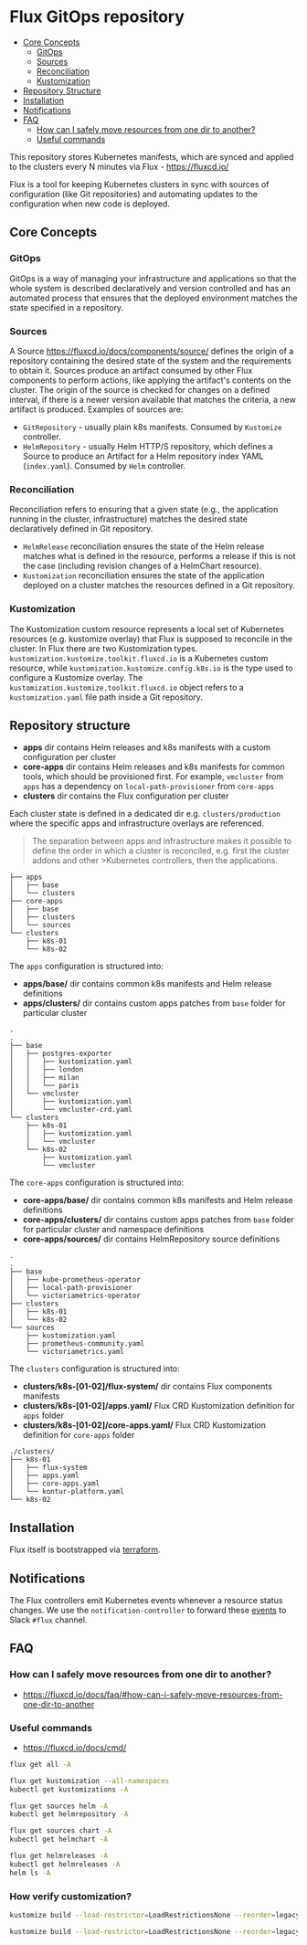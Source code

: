 Flux GitOps repository
======================

- [Core Concepts](#core-concepts)
  * [GitOps](#gitops)
  * [Sources](#sources)
  * [Reconciliation](#reconciliation)
  * [Kustomization](#kustomization)
- [Repository Structure](#repository-structure)
- [Installation](#installation)
- [Notifications](#notifications)
- [FAQ](#faq)
  * [How can I safely move resources from one dir to another?](#how-can-i-safely-move-resources-from-one-dir-to-another)
  * [Useful commands](#useful-commands)

This repository stores Kubernetes manifests, which are synced and applied to the clusters every N minutes via Flux - https://fluxcd.io/

Flux is a tool for keeping Kubernetes clusters in sync with sources of configuration (like Git repositories) and automating updates to the configuration when new code is deployed.

## Core Concepts
### GitOps
GitOps is a way of managing your infrastructure and applications so that the whole system is described declaratively and version controlled and has an automated process that ensures that the deployed environment matches the state specified in a repository.

### Sources
A Source https://fluxcd.io/docs/components/source/ defines the origin of a repository containing the desired state of the system and the requirements to obtain it. Sources produce an artifact consumed by other Flux components to perform actions, like applying the artifact's contents on the cluster. The origin of the source is checked for changes on a defined interval, if there is a newer version available that matches the criteria, a new artifact is produced.
Examples of sources are:
- `GitRepository` - usually plain k8s manifests. Consumed by `Kustomize` controller.
- `HelmRepository` - usually Helm HTTP/S repository, which defines a Source to produce an Artifact for a Helm repository index YAML (`index.yaml`). Consumed by `Helm` controller.

### Reconciliation
Reconciliation refers to ensuring that a given state (e.g., the application running in the cluster, infrastructure) matches the desired state declaratively defined in Git repository.
- `HelmRelease` reconciliation ensures the state of the Helm release matches what is defined in the resource, performs a release if this is not the case (including revision changes of a HelmChart resource).
- `Kustomization` reconciliation ensures the state of the application deployed on a cluster matches the resources defined in a Git repository.

### Kustomization
The Kustomization custom resource represents a local set of Kubernetes resources (e.g. kustomize overlay) that Flux is supposed to reconcile in the cluster. In Flux there are two Kustomization types. `kustomization.kustomize.toolkit.fluxcd.io` is a Kubernetes custom resource, while `kustomization.kustomize.config.k8s.io` is the type used to configure a Kustomize overlay. The `kustomization.kustomize.toolkit.fluxcd.io` object refers to a `kustomization.yaml` file path inside a Git repository.

## Repository structure
- **apps** dir contains Helm releases and k8s manifests with a custom configuration per cluster
- **core-apps** dir contains Helm releases and k8s manifests for common tools, which should be provisioned first. For example, `vmcluster` from `apps` has a dependency on `local-path-provisioner` from `core-apps`
- **clusters** dir contains the Flux configuration per cluster

Each cluster state is defined in a dedicated dir e.g. `clusters/production` where the specific apps and infrastructure overlays are referenced.

>The separation between apps and infrastructure makes it possible to define the order in which a cluster is reconciled, e.g. first the cluster addons and other >Kubernetes controllers, then the applications.

```
├── apps
│   ├── base
│   └── clusters
├── core-apps
│   ├── base
│   ├── clusters
│   └── sources
└── clusters
    ├── k8s-01
    └── k8s-02
```
The `apps` configuration is structured into:
- **apps/base/** dir contains common k8s manifests and Helm release definitions
- **apps/clusters/** dir contains custom apps patches from `base` folder for particular cluster
```
.
.
├── base
│   ├── postgres-exporter
│   │   ├── kustomization.yaml
│   │   ├── london
│   │   ├── milan
│   │   └── paris
│   └── vmcluster
│       ├── kustomization.yaml
│       └── vmcluster-crd.yaml
└── clusters
    ├── k8s-01
    │   ├── kustomization.yaml
    │   └── vmcluster
    └── k8s-02
        ├── kustomization.yaml
        └── vmcluster
```

The `core-apps` configuration is structured into:
- **core-apps/base/** dir contains common k8s manifests and Helm release definitions
- **core-apps/clusters/** dir contains custom apps patches from `base` folder for particular cluster and namespace definitions
- **core-apps/sources/** dir contains HelmRepository source definitions
```
.
.
├── base
│   ├── kube-prometheus-operator
│   ├── local-path-provisioner
│   └── victoriametrics-operator
├── clusters
│   ├── k8s-01
│   └── k8s-02
└── sources
    ├── kustomization.yaml
    ├── prometheus-community.yaml
    └── victoriametrics.yaml
```

The `clusters` configuration is structured into:
- **clusters/k8s-[01-02]/flux-system/** dir contains Flux components manifests
- **clusters/k8s-[01-02]/apps.yaml/** Flux CRD Kustomization definition for `apps` folder
- **clusters/k8s-[01-02]/core-apps.yaml/** Flux CRD Kustomization definition for `core-apps` folder
```
./clusters/
├── k8s-01
│   ├── flux-system
│   ├── apps.yaml
│   ├── core-apps.yaml
│   └── kontur-platform.yaml
└── k8s-02
```

## Installation
Flux itself is bootstrapped via [terraform](https://gitlab.com/kontur-private/operations/terraform/-/tree/main/kubernetes/flux).

## Notifications
The Flux controllers emit Kubernetes events whenever a resource status changes. We use the `notification-controller` to forward these [events](https://fluxcd.io/docs/guides/notifications/) to Slack `#flux` channel.

## FAQ
### How can I safely move resources from one dir to another?
- https://fluxcd.io/docs/faq/#how-can-i-safely-move-resources-from-one-dir-to-another

### Useful commands
- https://fluxcd.io/docs/cmd/

```bash
flux get all -A

flux get kustomization --all-namespaces
kubectl get kustomizations -A

flux get sources helm -A
kubectl get helmrepository -A

flux get sources chart -A
kubectl get helmchart -A

flux get helmreleases -A
kubectl get helmreleases -A
helm ls -A
```

### How verify customization?
```bash
kustomize build --load-restrictor=LoadRestrictionsNone --reorder=legacy core-apps/clusters/k8s-02/ | less
```
```bash
kustomize build --load-restrictor=LoadRestrictionsNone --reorder=legacy core-apps/clusters/k8s-02/ | kubectl apply --server-side --dry-run=server -f-
```
